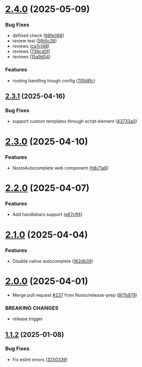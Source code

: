# [2.4.0](https://github.com/Nosto/nosto-autocomplete/compare/v2.3.1...v2.4.0) (2025-05-09)


### Bug Fixes

* defined check ([98fe088](https://github.com/Nosto/nosto-autocomplete/commit/98fe08878781ebec4f4e117e720627726fd396cf))
* review test ([5fb5c26](https://github.com/Nosto/nosto-autocomplete/commit/5fb5c260ff81c6b254fbbb91fa1a350914cc0548))
* reviews ([ca7cf48](https://github.com/Nosto/nosto-autocomplete/commit/ca7cf48f713caf94c3f2578010cd057c6788c90b))
* reviews ([739cd0f](https://github.com/Nosto/nosto-autocomplete/commit/739cd0f84323d4017dd5411a8541563e211b2fa4))
* reviews ([15a9d54](https://github.com/Nosto/nosto-autocomplete/commit/15a9d54651e02e69866b6fe24d76e18da92944ed))


### Features

* routing handling trough config ([70fd8fc](https://github.com/Nosto/nosto-autocomplete/commit/70fd8fcb93a7f890187162bc7d0e2ccab78dd714))

## [2.3.1](https://github.com/Nosto/nosto-autocomplete/compare/v2.3.0...v2.3.1) (2025-04-16)


### Bug Fixes

* support custom templates through script element ([43733a0](https://github.com/Nosto/nosto-autocomplete/commit/43733a0b8e8959465dd17b29fb049b58580bd8b0))

# [2.3.0](https://github.com/Nosto/nosto-autocomplete/compare/v2.2.0...v2.3.0) (2025-04-10)


### Features

* NostoAutocomplete web component ([fdb71a6](https://github.com/Nosto/nosto-autocomplete/commit/fdb71a60a659506957e1df07bfe0b1c8af650100))

# [2.2.0](https://github.com/Nosto/nosto-autocomplete/compare/v2.1.0...v2.2.0) (2025-04-07)


### Features

* Add handlebars support ([e67cff4](https://github.com/Nosto/nosto-autocomplete/commit/e67cff44a4b9229b068e552b21a39864b65c079e))

# [2.1.0](https://github.com/Nosto/nosto-autocomplete/compare/v2.0.0...v2.1.0) (2025-04-04)


### Features

* Disable native autocomplete ([162db39](https://github.com/Nosto/nosto-autocomplete/commit/162db39f311da5e0f8d45d3b5ffe4a88ebb50df5))

# [2.0.0](https://github.com/Nosto/nosto-autocomplete/compare/v1.1.2...v2.0.0) (2025-04-01)


* Merge pull request [#237](https://github.com/Nosto/nosto-autocomplete/issues/237) from Nosto/release-prep ([6f7b979](https://github.com/Nosto/nosto-autocomplete/commit/6f7b97917f281490551547f2d4313e5fe56e3fe5))


### BREAKING CHANGES

* release trigger

## [1.1.2](https://github.com/Nosto/nosto-autocomplete/compare/v1.1.1...v1.1.2) (2025-01-08)


### Bug Fixes

* Fix eslint errors ([3250339](https://github.com/Nosto/nosto-autocomplete/commit/3250339463fca9f712e3e1e2fe4419273b11da04))
